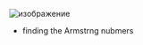 ![изображение](https://github.com/user-attachments/assets/8032b653-2c10-4ade-ac2f-a8ee1ee31073)
- finding the Armstrng nubmers
